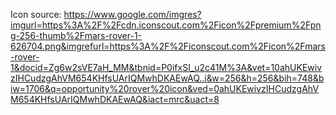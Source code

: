 Icon source: https://www.google.com/imgres?imgurl=https%3A%2F%2Fcdn.iconscout.com%2Ficon%2Fpremium%2Fpng-256-thumb%2Fmars-rover-1-626704.png&imgrefurl=https%3A%2F%2Ficonscout.com%2Ficon%2Fmars-rover-1&docid=Zg6w2sVE7aH_MM&tbnid=P0ifxSI_u2c41M%3A&vet=10ahUKEwivzIHCudzgAhVM654KHfsUArIQMwhDKAEwAQ..i&w=256&h=256&bih=748&biw=1706&q=opportunity%20rover%20icon&ved=0ahUKEwivzIHCudzgAhVM654KHfsUArIQMwhDKAEwAQ&iact=mrc&uact=8

